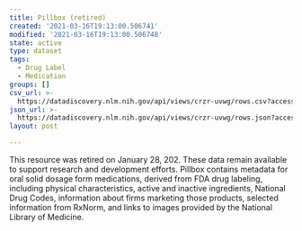 ```yaml
---
title: Pillbox (retired)
created: '2021-03-16T19:13:00.506741'
modified: '2021-03-16T19:13:00.506748'
state: active
type: dataset
tags:
  - Drug Label
  - Medication
groups: []
csv_url: >-
  https://datadiscovery.nlm.nih.gov/api/views/crzr-uvwg/rows.csv?accessType=DOWNLOAD
json_url: >-
  https://datadiscovery.nlm.nih.gov/api/views/crzr-uvwg/rows.json?accessType=DOWNLOAD
layout: post

---
```

This resource was retired on January 28, 202.  These data remain available to support research and development efforts. Pillbox contains metadata for oral solid dosage form medications, derived from FDA drug labeling, including physical characteristics, active and inactive ingredients, National Drug Codes, information about firms marketing those products, selected information from RxNorm, and links to images provided by the National Library of Medicine.
